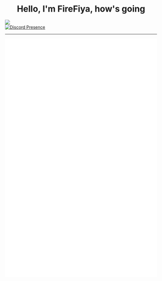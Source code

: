 <h1 align="center">Hello, I'm FireFiya, how's going</h1>

<img align='left' src='https://avatars.githubusercontent.com/u/126648922?v=4' width='410px'>


[![Discord Presence](https://lanyard.cnrad.dev/api/682552229613404161)](https://discord.com/users/682552229613404161)
***
![Metrics](/github-metrics.svg)  
